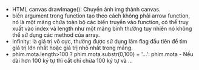 - HTML canvas drawImage(): Chuyển ảnh img thành canvas.
- biến argument trong function tạo theo cách không phải arrow function, nó là một mảng chứa toàn bộ các biến truyền vào function, có thể truy xuất vào index và  length như một mảng bình thường tuy nhiên nó không thể sử dụng các method của array.
- Infinity: là giá trị vô cực, thường được sử dụng làm flag đầu tiên để tìm giá trị lớn nhất hoặc giá trị nhỏ nhất trong mảng.
- phim.mota.length>100 ? phim.mota.substr(0,100) + '...': phim.mota - Nếu dài hơn 100 ký tự thì cắt chỉ chừa 100 ký tự và ...